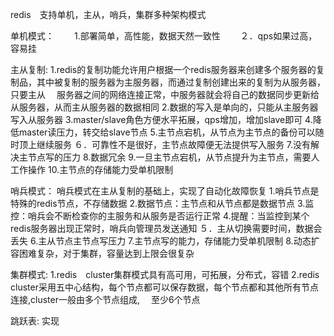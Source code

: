 redis　支持单机，主从，哨兵，集群多种架构模式

单机模式：
　　1.部署简单，高性能，数据天然一致性
　　２．qps如果过高，容易挂

主从复制:
   1.redis的复制功能允许用户根据一个redis服务器来创建多个服务器的复制品，其中被复制的服务器为主服务器，而通过复制创建出来的复制为从服务器，只要主从
   　服务器之间的网络连接正常，中服务器就会将自己的数据同步更新给从服务器，从而主从服务器的数据相同
   2.数据的写入是单向的，只能从主服务器写入从服务器
   3.master/slave角色方便水平拓展，qps增加，增加slave即可
   4.降低master读压力，转交给slave节点
   5.主节点宕机，从节点为主节点的备份可以随时顶上继续服务
   ６．可靠性不是很好，主节点故障便无法提供写入服务
   7.没有解决主节点写的压力
   8.数据冗余
   9.一旦主节点宕机，从节点提升为主节点，需要人工作操作
   10.主节点的存储能力受单机限制

哨兵模式：
   哨兵模式在主从复制的基础上，实现了自动化故障恢复
   1.哨兵节点是特殊的redis节点，不存储数据
   2.数据节点：主节点和从节点都是数据节点
   3.监控：哨兵会不断检查你的主服务和从服务是否运行正常
   4.提醒：当监控到某个redis服务器出现正常时，哨兵向管理员发送通知
   ５．主从切换需要时间，数据会丢失
   6.主从节点主节点写压力
   7.主节点写的能力，存储能力受单机限制
   8.动态扩容困难复杂，对于集群，容量达到上限会很复杂


集群模式:
   1.redis　cluster集群模式具有高可用，可拓展，分布式，容错
   2.redis cluster采用五中心结构，每个节点都可以保存数据，每个节点都和其他所有节点连接,cluster一般由多个节点组成,
   　至少6个节点


跳跃表:
   实现
   